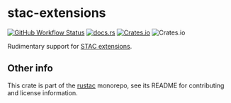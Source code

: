 # stac-extensions

[![GitHub Workflow Status](https://img.shields.io/github/actions/workflow/status/stac-utils/rustac/ci.yml?branch=main&style=for-the-badge)](https://github.com/stac-utils/rustac/actions/workflows/ci.yml)
[![docs.rs](https://img.shields.io/docsrs/stac-extensions?style=for-the-badge)](https://docs.rs/stac-extensions/latest/stac_extensions/)
[![Crates.io](https://img.shields.io/crates/v/stac-extensions?style=for-the-badge)](https://crates.io/crates/stac-extensions)
![Crates.io](https://img.shields.io/crates/l/stac-extensions?style=for-the-badge)

Rudimentary support for [STAC extensions](https://stac-extensions.github.io/).

## Other info

This crate is part of the [rustac](https://github.com/stac-utils/rustac) monorepo, see its README for contributing and license information.
